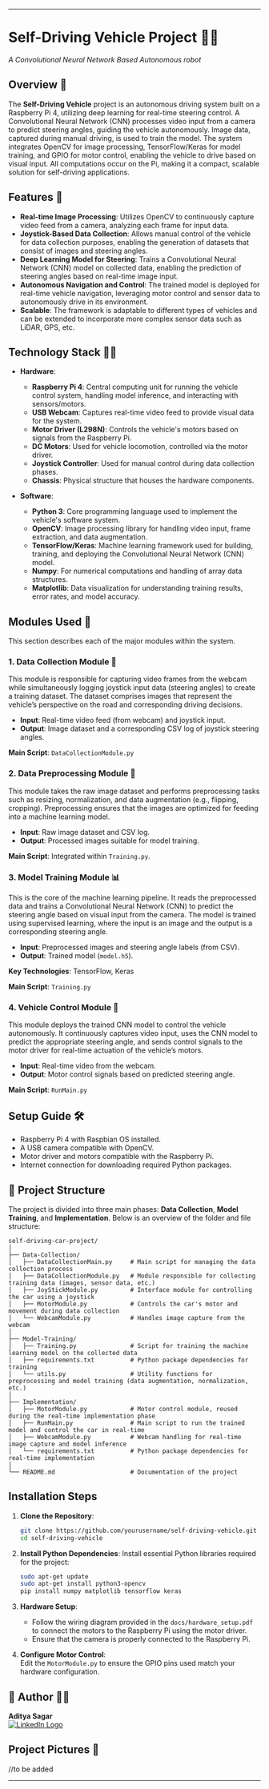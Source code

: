 
---

# Self-Driving Vehicle Project 🚗🤖  
_A Convolutional Neural Network Based Autonomous robot_

## Overview 📝

The **Self-Driving Vehicle** project is an autonomous driving system built on a Raspberry Pi 4, utilizing deep learning for real-time steering control. A Convolutional Neural Network (CNN) processes video input from a camera to predict steering angles, guiding the vehicle autonomously. Image data, captured during manual driving, is used to train the model. The system integrates OpenCV for image processing, TensorFlow/Keras for model training, and GPIO for motor control, enabling the vehicle to drive based on visual input. All computations occur on the Pi, making it a compact, scalable solution for self-driving applications.


## Features 🚀

- **Real-time Image Processing**: Utilizes OpenCV to continuously capture video feed from a camera, analyzing each frame for input data.
- **Joystick-Based Data Collection**: Allows manual control of the vehicle for data collection purposes, enabling the generation of datasets that consist of images and steering angles.
- **Deep Learning Model for Steering**: Trains a Convolutional Neural Network (CNN) model on collected data, enabling the prediction of steering angles based on real-time image input.
- **Autonomous Navigation and Control**: The trained model is deployed for real-time vehicle navigation, leveraging motor control and sensor data to autonomously drive in its environment.
- **Scalable**: The framework is adaptable to different types of vehicles and can be extended to incorporate more complex sensor data such as LiDAR, GPS, etc.
  
## Technology Stack 🧑‍💻

- **Hardware**:
  - **Raspberry Pi 4**: Central computing unit for running the vehicle control system, handling model inference, and interacting with sensors/motors.
  - **USB Webcam**: Captures real-time video feed to provide visual data for the system.
  - **Motor Driver (L298N)**: Controls the vehicle's motors based on signals from the Raspberry Pi.
  - **DC Motors**: Used for vehicle locomotion, controlled via the motor driver.
  - **Joystick Controller**: Used for manual control during data collection phases.
  - **Chassis**: Physical structure that houses the hardware components.

- **Software**:
  - **Python 3**: Core programming language used to implement the vehicle's software system.
  - **OpenCV**: Image processing library for handling video input, frame extraction, and data augmentation.
  - **TensorFlow/Keras**: Machine learning framework used for building, training, and deploying the Convolutional Neural Network (CNN) model.
  - **Numpy**: For numerical computations and handling of array data structures.
  - **Matplotlib**: Data visualization for understanding training results, error rates, and model accuracy.

## Modules Used 🔧

This section describes each of the major modules within the system.

### 1. **Data Collection Module** 📸  
   This module is responsible for capturing video frames from the webcam while simultaneously logging joystick input data (steering angles) to create a training dataset. The dataset comprises images that represent the vehicle’s perspective on the road and corresponding driving decisions.

   - **Input**: Real-time video feed (from webcam) and joystick input.
   - **Output**: Image dataset and a corresponding CSV log of joystick steering angles.

   **Main Script**: `DataCollectionModule.py`

### 2. **Data Preprocessing Module** 🔄  
   This module takes the raw image dataset and performs preprocessing tasks such as resizing, normalization, and data augmentation (e.g., flipping, cropping). Preprocessing ensures that the images are optimized for feeding into a machine learning model.

   - **Input**: Raw image dataset and CSV log.
   - **Output**: Processed images suitable for model training.

   **Main Script**: Integrated within `Training.py`.

### 3. **Model Training Module** 📊  
   This is the core of the machine learning pipeline. It reads the preprocessed data and trains a Convolutional Neural Network (CNN) to predict the steering angle based on visual input from the camera. The model is trained using supervised learning, where the input is an image and the output is a corresponding steering angle.

   - **Input**: Preprocessed images and steering angle labels (from CSV).
   - **Output**: Trained model (`model.h5`).

   **Key Technologies**: TensorFlow, Keras

   **Main Script**: `Training.py`

### 4. **Vehicle Control Module** 🚦  
   This module deploys the trained CNN model to control the vehicle autonomously. It continuously captures video input, uses the CNN model to predict the appropriate steering angle, and sends control signals to the motor driver for real-time actuation of the vehicle’s motors.

   - **Input**: Real-time video from the webcam.
   - **Output**: Motor control signals based on predicted steering angle.

   **Main Script**: `RunMain.py`

## Setup Guide 🛠️

- Raspberry Pi 4 with Raspbian OS installed.
- A USB camera compatible with OpenCV.
- Motor driver and motors compatible with the Raspberry Pi.
- Internet connection for downloading required Python packages.


## 📂 Project Structure

The project is divided into three main phases: **Data Collection**, **Model Training**, and **Implementation**. Below is an overview of the folder and file structure:

```
self-driving-car-project/
│
├── Data-Collection/
│   ├── DataCollectionMain.py     # Main script for managing the data collection process
│   ├── DataCollectionModule.py   # Module responsible for collecting training data (images, sensor data, etc.)
│   ├── JoyStickModule.py         # Interface module for controlling the car using a joystick
│   ├── MotorModule.py            # Controls the car's motor and movement during data collection
│   └── WebcamModule.py           # Handles image capture from the webcam
│
├── Model-Training/
│   ├── Training.py               # Script for training the machine learning model on the collected data
│   ├── requirements.txt          # Python package dependencies for training
│   └── utils.py                  # Utility functions for preprocessing and model training (data augmentation, normalization, etc.)
│
├── Implementation/
│   ├── MotorModule.py            # Motor control module, reused during the real-time implementation phase
│   ├── RunMain.py                # Main script to run the trained model and control the car in real-time
│   ├── WebcamModule.py           # Webcam handling for real-time image capture and model inference
│   └── requirements.txt          # Python package dependencies for real-time implementation
│
└── README.md                     # Documentation of the project

```


## Installation Steps

1. **Clone the Repository**:
   ```bash
   git clone https://github.com/yourusername/self-driving-vehicle.git
   cd self-driving-vehicle
   ```

2. **Install Python Dependencies**:
   Install essential Python libraries required for the project:
   ```bash
   sudo apt-get update
   sudo apt-get install python3-opencv
   pip install numpy matplotlib tensorflow keras
   ```

3. **Hardware Setup**:
   - Follow the wiring diagram provided in the `docs/hardware_setup.pdf` to connect the motors to the Raspberry Pi using the motor driver.
   - Ensure that the camera is properly connected to the Raspberry Pi.

4. **Configure Motor Control**:  
   Edit the `MotorModule.py` to ensure the GPIO pins used match your hardware configuration.


## 👤 Author 🧑‍💻

**Aditya Sagar**  
[![LinkedIn Logo](https://img.shields.io/badge/LinkedIn-0077B5?style=for-the-badge&logo=linkedin&logoColor=white)](https://www.linkedin.com/in/adityasagarr)  


## Project Pictures  📸
//to be added

---
